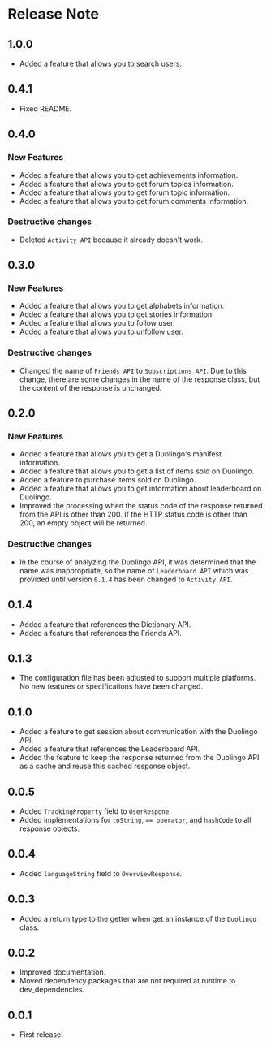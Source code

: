 # Release Note

## 1.0.0

- Added a feature that allows you to search users.

## 0.4.1

- Fixed README.

## 0.4.0

### New Features

- Added a feature that allows you to get achievements information.
- Added a feature that allows you to get forum topics information.
- Added a feature that allows you to get forum topic information.
- Added a feature that allows you to get forum comments information.

### Destructive changes

- Deleted `Activity API` because it already doesn't work.

## 0.3.0

### New Features

- Added a feature that allows you to get alphabets information.
- Added a feature that allows you to get stories information.
- Added a feature that allows you to follow user.
- Added a feature that allows you to unfollow user.

### Destructive changes

- Changed the name of `Friends API` to `Subscriptions API`. Due to this change, there are some changes in the name of the response class, but the content of the response is unchanged.

## 0.2.0

### New Features

- Added a feature that allows you to get a Duolingo's manifest information.
- Added a feature that allows you to get a list of items sold on Duolingo.
- Added a feature to purchase items sold on Duolingo.
- Added a feature that allows you to get information about leaderboard on Duolingo.
- Improved the processing when the status code of the response returned from the API is other than 200. If the HTTP status code is other than 200, an empty object will be returned.

### Destructive changes

- In the course of analyzing the Duolingo API, it was determined that the name was inappropriate, so the name of `Leaderboard API` which was provided until version `0.1.4` has been changed to `Activity API`.

## 0.1.4

- Added a feature that references the Dictionary API.
- Added a feature that references the Friends API.

## 0.1.3

- The configuration file has been adjusted to support multiple platforms. No new features or specifications have been changed.

## 0.1.0

- Added a feature to get session about communication with the Duolingo API.
- Added a feature that references the Leaderboard API.
- Added the feature to keep the response returned from the Duolingo API as a cache and reuse this cached response object.

## 0.0.5

- Added `TrackingProperty` field to `UserRespone`.
- Added implementations for `toString`, `== operator`, and `hashCode` to all response objects.

## 0.0.4

- Added `languageString` field to `OverviewResponse`.

## 0.0.3

- Added a return type to the getter when get an instance of the `Duolingo` class.

## 0.0.2

- Improved documentation.
- Moved dependency packages that are not required at runtime to dev_dependencies.

## 0.0.1

- First release!
